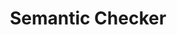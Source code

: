 ---
word: "true"

types: "word"

title: "Semantic Checker"

categories: ['']

tags: ['Semantic', 'Checker']

arabic: 'المدقق الدلالي'

arexps: []

enwords: ['Semantic Checker']

enexps: []

arlexicons: 'د'

enlexicons: 'S'

authors: ['Ruqayya Roshdy']

translators: ['']

citations: 'مقدمة في حوسبة اللغة العربية'

sources: 'مركز الملك عبدالله بن عبدالعزيز الدولي لخدمة اللغة العربية'

slug: ""
---